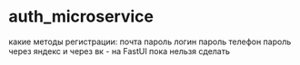# auth_microservice
какие методы регистрации:
почта пароль
логин пароль
телефон пароль
через яндекс и через вк - на FastUI пока нельзя сделать
